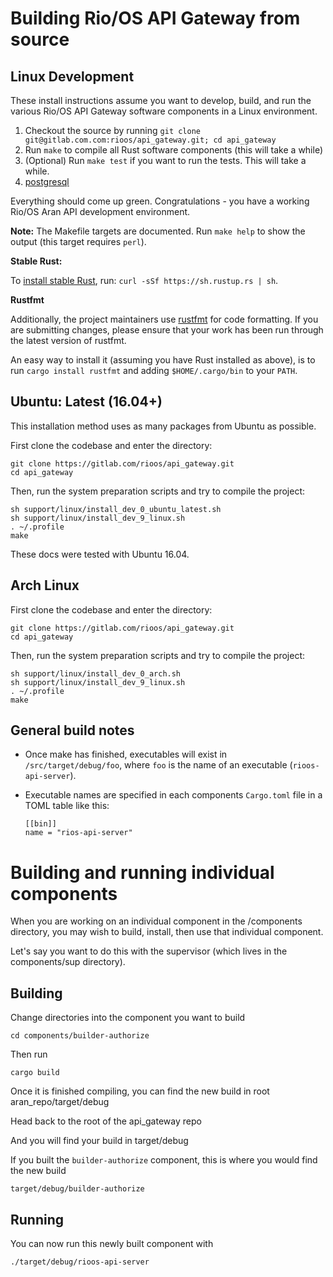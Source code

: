 # Building Rio/OS API Gateway from source

## Linux Development

These install instructions assume you want to develop, build, and run the
various Rio/OS API Gateway software components in a Linux environment.

1. Checkout the source by running `git clone git@gitlab.com.com:rioos/api_gateway.git; cd api_gateway`
1. Run `make` to compile all Rust software components (this will take a while)
1. (Optional) Run `make test` if you want to run the tests. This will take a while.
1. [postgresql](https://postgresql.com)

Everything should come up green. Congratulations - you have a working Rio/OS Aran API
development environment.

**Note:** The Makefile targets are documented. Run `make help` to show the
output (this target requires `perl`).

**Stable Rust:**

To [install stable Rust](https://www.rust-lang.org/install.html), run: `curl -sSf https://sh.rustup.rs | sh`.

**Rustfmt**

Additionally, the project maintainers use
[rustfmt](https://github.com/rust-lang-nursery/rustfmt) for code formatting. If
you are submitting changes, please ensure that your work has been run through
the latest version of rustfmt.

An easy way to install it (assuming you have
Rust installed as above), is to run `cargo install rustfmt` and adding
`$HOME/.cargo/bin` to your `PATH`.

## Ubuntu: Latest (16.04+)

This installation method uses as many packages from Ubuntu as possible.

First clone the codebase and enter the directory:

```
git clone https://gitlab.com/rioos/api_gateway.git
cd api_gateway
```

Then, run the system preparation scripts and try to compile the project:

```
sh support/linux/install_dev_0_ubuntu_latest.sh
sh support/linux/install_dev_9_linux.sh
. ~/.profile
make

```

These docs were tested with Ubuntu 16.04.

## Arch Linux

First clone the codebase and enter the directory:

```
git clone https://gitlab.com/rioos/api_gateway.git
cd api_gateway
```

Then, run the system preparation scripts and try to compile the project:

```
sh support/linux/install_dev_0_arch.sh
sh support/linux/install_dev_9_linux.sh
. ~/.profile
make
```

## General build notes

- Once make has finished, executables will exist in `/src/target/debug/foo`,
  where `foo` is the name of an executable (`rioos-api-server`).
- Executable names are specified in each components `Cargo.toml` file in a TOML
  table like this:

	  [[bin]]
	  name = "rios-api-server"


# Building and running individual components

When you are working on an individual component in the /components directory, you may wish to build, install, then use that individual component.

Let's say you want to do this with the supervisor (which lives in the components/sup directory).

## Building

Change directories into the component you want to build

```
cd components/builder-authorize
```

Then run

```
cargo build
```

Once it is finished compiling, you can find the new build in root aran_repo/target/debug

Head back to the root of the api_gateway repo

And you will find your build in target/debug

If you built the `builder-authorize` component, this is where you would find the new build

```
target/debug/builder-authorize
```

## Running

You can now run this newly built component with

```
./target/debug/rioos-api-server
```
